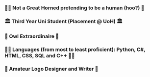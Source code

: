 ### 🧙‍♂️ Not a Great Horned pretending to be a human (hoo?) 🧙‍

### 🏛️ Third Year Uni Student (Placement @ UoH) 🏛️

### 🦉 Owl Extraordinaire 🦉

### 👨‍💻 **Languages (from most to least proficient):** Python, C#, HTML, CSS, SQL and C++ 👨‍💻

### 🎨 Amateur Logo Designer and Writer 🎨
